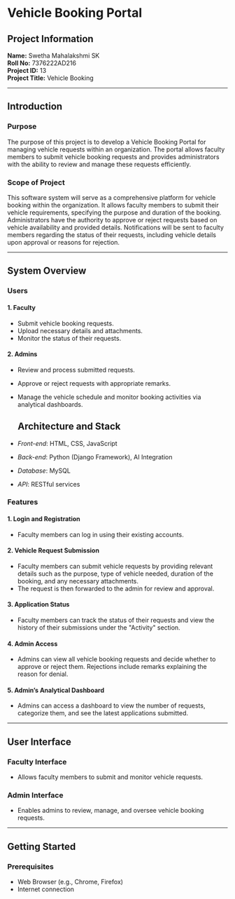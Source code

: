 # Vehicle Booking Portal

## Project Information
**Name:** Swetha Mahalakshmi SK  
**Roll No:** 7376222AD216  
**Project ID:** 13  
**Project Title:** Vehicle Booking

---

## Introduction

### Purpose
The purpose of this project is to develop a Vehicle Booking Portal for managing vehicle requests within an organization. The portal allows faculty members to submit vehicle booking requests and provides administrators with the ability to review and manage these requests efficiently.

### Scope of Project
This software system will serve as a comprehensive platform for vehicle booking within the organization. It allows faculty members to submit their vehicle requirements, specifying the purpose and duration of the booking. Administrators have the authority to approve or reject requests based on vehicle availability and provided details. Notifications will be sent to faculty members regarding the status of their requests, including vehicle details upon approval or reasons for rejection.

---

## System Overview

### Users

#### 1. Faculty
- Submit vehicle booking requests.
- Upload necessary details and attachments.
- Monitor the status of their requests.

#### 2. Admins
- Review and process submitted requests.
- Approve or reject requests with appropriate remarks.
- Manage the vehicle schedule and monitor booking activities via analytical dashboards.

  ## Architecture and Stack

- *Front-end*: HTML, CSS, JavaScript
- *Back-end*: Python (Django Framework), AI Integration
- *Database*: MySQL
- *API*: RESTful services

### Features

#### 1. Login and Registration
- Faculty members can log in using their existing accounts.

#### 2. Vehicle Request Submission
- Faculty members can submit vehicle requests by providing relevant details such as the purpose, type of vehicle needed, duration of the booking, and any necessary attachments.
- The request is then forwarded to the admin for review and approval.

#### 3. Application Status
- Faculty members can track the status of their requests and view the history of their submissions under the "Activity" section.

#### 4. Admin Access
- Admins can view all vehicle booking requests and decide whether to approve or reject them. Rejections include remarks explaining the reason for denial.

#### 5. Admin’s Analytical Dashboard
- Admins can access a dashboard to view the number of requests, categorize them, and see the latest applications submitted.

---

## User Interface

### Faculty Interface
- Allows faculty members to submit and monitor vehicle requests.

### Admin Interface
- Enables admins to review, manage, and oversee vehicle booking requests.

---

## Getting Started

### Prerequisites
- Web Browser (e.g., Chrome, Firefox)
- Internet connection


